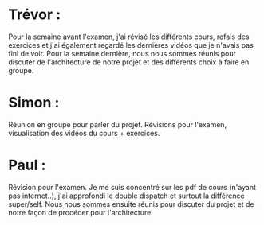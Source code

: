 # Trévor :

Pour la semaine avant l'examen, j'ai révisé les différents cours, refais des exercices et j'ai également regardé les dernières vidéos que je n'avais pas fini de voir.
Pour la semaine dernière, nous nous sommes réunis pour discuter de l'architecture de notre projet et des différents choix à faire en groupe.

# Simon :

Réunion en groupe pour parler du projet.
Révisions pour l'examen, visualisation des vidéos du cours + exercices.

# Paul :
Révision pour l'examen. Je me suis concentré sur les pdf de cours (n'ayant pas internet..), j'ai approfondi le double dispatch et surtout la différence super/self.
Nous nous sommes ensuite réunis pour discuter du projet et de notre façon de procéder pour l'architecture.
